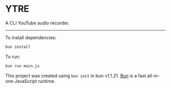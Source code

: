 # YTRE

A CLI YouTube audio recorder.

----

To install dependencies:

```bash
bun install
```

To run:

```bash
bun run main.js
```

This project was created using `bun init` in bun v1.1.21. [Bun](https://bun.sh) is a fast all-in-one JavaScript runtime.
